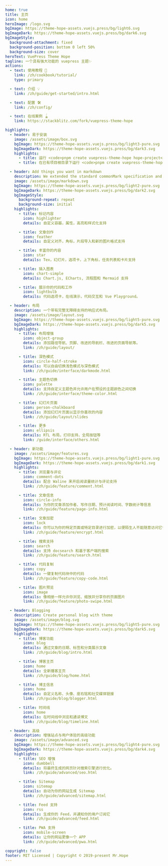 ```yaml
---
home: true
title: 主页
icon: home
heroImage: /logo.svg
bgImage: https://theme-hope-assets.vuejs.press/bg/light6.svg
bgImageDark: https://theme-hope-assets.vuejs.press/bg/dark6.svg
bgImageStyle:
  background-attachment: fixed
  background-position: bottom 0 left 50%
  background-size: cover
heroText: VuePress Theme Hope
tagline: 一个具有强大功能的 vuepress 主题✨
actions:
  - text: 使用教程 🧭
    link: /zh/cookbook/tutorial/
    type: primary

  - text: 介绍 💡
    link: /zh/guide/get-started/intro.html

  - text: 配置 🛠
    link: /zh/config/

  - text: 在线案例 🪀
    link: https://stackblitz.com/fork/vuepress-theme-hope

highlights:
  - header: 易于安装
    image: /assets/image/box.svg
    bgImage: https://theme-hope-assets.vuejs.press/bg/light3-pure.svg
    bgImageDark: https://theme-hope-assets.vuejs.press/bg/dark3.svg
    highlights:
      - title: 运行 <code>pnpm create vuepress-theme-hope hope-project</code> 以创建一个新的主题项目。
      - title: 在已有项目根目录下运行 <code>pnpm create vuepress-theme-hope add .</code> 以在项目中添加主题。

  - header: Add things you want in markdown
    description: We extended the standard commonMark specification and added tons of new features for you.
    image: /assets/image/markdown.svg
    bgImage: https://theme-hope-assets.vuejs.press/bg/light2-pure.svg
    bgImageDark: https://theme-hope-assets.vuejs.press/bg/dark2.svg
    bgImageStyle:
      background-repeat: repeat
      background-size: initial
    highlights:
      - title: 标记内容
        icon: highlighter
        details: 自定义容器，属性，高亮和样式化支持

      - title: 文章创作
        icon: feather
        details: 自定义对齐，角标，片段导入和新的图片格式支持

      - title: 丰富你的内容
        icon: star
        details: Tex，幻灯片，选项卡，上下角标，任务列表和卡片支持

      - title: 插入图表
        icon: chart-simple
        details: Chart.js, ECharts, 流程图和 Mermaid 支持

      - title: 展示你的代码和工作
        icon: lightbulb
        details: 代码选项卡，在线演示，代码交互和 Vue Playground。

  - header: 布局
    description: 一个带有完整无障碍支持的响应式布局。
    image: /assets/image/layout.svg
    bgImage: https://theme-hope-assets.vuejs.press/bg/light5-pure.svg
    bgImageDark: https://theme-hope-assets.vuejs.press/bg/dark5.svg
    highlights:
      - title: 布局增强
        icon: object-group
        details: 添加路径导航、页脚、改进的导航栏、改进的页面导航等。
        link: /zh/guide/layout/

      - title: 深色模式
        icon: circle-half-stroke
        details: 可以自由切换浅色模式与深色模式
        link: /zh/guide/interface/darkmode.html

      - title: 主题色切换
        icon: palette
        details: 支持自定义主题色并允许用户在预设的主题颜色之间切换
        link: /zh/guide/interface/theme-color.html

      - title: 幻灯片页面
        icon: person-chalkboard
        details: 添加幻灯片页面以显示你喜欢的内容
        link: /zh/guide/layout/slides

      - title: 更多
        icon: ellipsis
        details: RTL 布局，打印支持，全局按钮等
        link: /guide/interface/others.html

  - header: 新功能
    image: /assets/image/features.svg
    bgImage: https://theme-hope-assets.vuejs.press/bg/light1-pure.svg
    bgImageDark: https://theme-hope-assets.vuejs.press/bg/dark1.svg
    highlights:
      - title: 浏览量与评论
        icon: comment-dots
        details: 配合 Waline 来开启阅读量统计与评论支持
        link: /zh/guide/feature/comment.html

      - title: 文章信息
        icon: circle-info
        details: 为你的文章添加作者、写作日期、预计阅读时间、字数统计等信息
        link: /zh/guide/feature/page-info.html

      - title: 文章加密
        icon: lock
        details: 你可以为你的特定页面或特定目录进行加密，以便陌生人不能随意访问它们
        link: /zh/guide/feature/encrypt.html

      - title: 搜索支持
        icon: search
        details: 支持 docsearch 和基于客户端的搜索
        link: /zh/guide/feature/search.html

      - title: 代码复制
        icon: copy
        details: 一键复制代码块中的代码
        link: /zh/guide/feature/copy-code.html

      - title: 图片预览
        icon: image
        details: 像相册一样允许你浏览、缩放并分享你的页面图片
        link: /zh/guide/feature/photo-swipe.html

  - header: Blogging
    description: Create personal blog with theme
    image: /assets/image/blog.svg
    bgImage: https://theme-hope-assets.vuejs.press/bg/light5-pure.svg
    bgImageDark: https://theme-hope-assets.vuejs.press/bg/dark5.svg
    highlights:
      - title: 博客功能
        icon: blog
        details: 通过文章的日期、标签和分类展示文章
        link: /zh/guide/blog/intro.html

      - title: 博客主页
        icon: home
        details: 全新播客主页
        link: /zh/guide/blog/home.html

      - title: 博主信息
        icon: home
        details: 自定义名称、头像、座右铭和社交媒体链接
        link: /zh/guide/blog/blogger.html

      - title: 时间线
        icon: home
        details: 在时间线中浏览和通读博文
        link: /zh/guide/blog/timeline.html

  - header: 高级
    description: 增强站点与用户体验的高级功能
    image: /assets/image/advanced.svg
    bgImage: https://theme-hope-assets.vuejs.press/bg/light4-pure.svg
    bgImageDark: https://theme-hope-assets.vuejs.press/bg/dark4.svg
    highlights:
      - title: SEO 增强
        icon: dumbbell
        details: 将最终生成的网页针对搜索引擎进行优化。
        link: /zh/guide/advanced/seo.html

      - title: Sitemap
        icon: sitemap
        details: 自动为你的网站生成 Sitemap
        link: /zh/guide/advanced/sitemap.html

      - title: Feed 支持
        icon: rss
        details: 生成你的 Feed，并通知你的用户订阅它
        link: /zh/guide/advanced/feed.html

      - title: PWA 支持
        icon: mobile-screen
        details: 让你的网站更像一个 APP
        link: /zh/guide/advanced/pwa.html

copyright: false
footer: MIT Licensed | Copyright © 2019-present Mr.Hope
---
```


<NetlifyBadge alt="通过 Netlify 部署" />

<script setup lang="ts">
import NetlifyBadge from "@NetlifyBadge";
</script>

